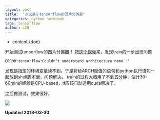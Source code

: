 ```yaml
---
layout: post
title:  "测试基于tensorflow的图片分类器"
categories: python notebook
tags: tensorflow 
author: LZN
---
```


* content
{:toc}

开始测试tensorflow的图片分类器！
按[这个视频](https://www.youtube.com/watch?v=gIhUePPFmpY)来，发现train的一步出现问题
```
ERROR:tensorflow:Couldn't understand architecture name ''
```
发现是指定的环境变量读不到，于是将给ARCH赋值的语句和python执行语句一起放到shell脚本里，问题解决。
train的过程大概用了不到五分钟，估计30-60min的经验是CPU-based，tf应该自动选用cuda解决了。

之后做测试，效果很好。

![](https://ws1.sinaimg.cn/large/73ebdc71ly1fpwweqdx63j20fz0790t7.jpg)

**Updated 2018-03-30**
